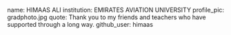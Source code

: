 name: HIMAAS ALI
institution: EMIRATES AVIATION UNIVERSITY
profile_pic: gradphoto.jpg
quote: Thank you to my friends and teachers who have supported through a long way.
github_user: himaas
